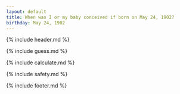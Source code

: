 ```yaml
---
layout: default
title: When was I or my baby conceived if born on May 24, 1902?
birthday: May 24, 1902
---
```


{% include header.md %}

{% include guess.md %}

{% include calculate.md %}

{% include safety.md %}

{% include footer.md %}



